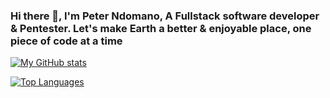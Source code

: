 ### Hi there 👋, I'm Peter Ndomano, A Fullstack software developer & Pentester. Let's make Earth a better & enjoyable place, one piece of code at a time 

[![My GitHub stats](https://github-readme-stats.vercel.app/api?username=PeterNdomano&count_private=true)](https://github.com/PeterNdomano/github-readme-stats)

[![Top Languages](https://github-readme-stats.vercel.app/api/top-langs/?username=PeterNdomano&langs_count=10)](https://github.com/anuraghazra/github-readme-stats)





